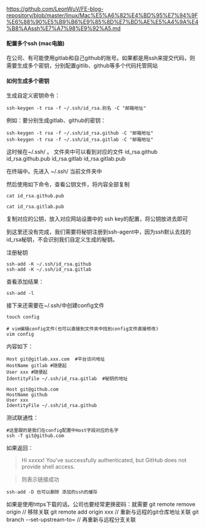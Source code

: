<https://github.com/LeonWuV/FE-blog-repository/blob/master/linux/Mac%E5%A6%82%E4%BD%95%E7%94%9F%E6%88%90%E5%B9%B6%E9%85%8D%E7%BD%AE%E5%A4%9A%E4%B8%AAssh%E7%A7%98%E9%92%A5.md>

#### 配置多个ssh (mac电脑)

  在公司、有可能使用gitlab和自己github的账号。如果都是用ssh来提交代码，则需要生成多个密钥，分别配置gitlib、github等多个代码托管网站

#### 如何生成多个密钥

  生成自定义密钥命令：

  ```
  ssh-keygen -t rsa -f ~/.ssh/id_rsa.别名 -C "邮箱地址"
  ```

  例如：要分别生成gitlab、github的密钥：

  ```
ssh-keygen -t rsa -f ~/.ssh/id_rsa.github -C "邮箱地址"
ssh-keygen -t rsa -f ~/.ssh/id_rsa.gitlab -C "邮箱地址"
  ```

  这时候在~/.ssh/ 。 文件夹中可以看到对应的文件
  id_rsa.github  id_rsa.github.pub id_rsa.gitlab id_rsa.gitlab.pub

  在终端中。先进入  ~/.ssh/ 当前文件夹中

  然后使用如下命令，查看公钥文件，将内容全部复制

  ```
  cat id_rsa.github.pub

  cat id_rsa.gitlab.pub
  ```

  复制对应的公钥，放入对应网站设置中的 ssh key的配置，将公钥放进去即可

到这里还没有完成，我们需要将秘钥注册到ssh-agent中，因为ssh默认去找的id_rsa秘钥，不会识别我们自定义生成的秘钥。

注册秘钥

```
ssh-add -K ~/.ssh/id_rsa.github
ssh-add -K ~/.ssh/id_rsa.gitlab
```

查看添加结果：

```
ssh-add -l
```

接下来还需要在~/.ssh/中创建config文件

```
touch config

# vim编辑config文件(也可以直接到文件夹中找到config文件直接修改)
vim config
```

内容如下：

```
Host git@gitlab.xxx.com  #平台访问地址
HostName gitlab #随便起
User xxx #随便起
IdentityFile ~/.ssh/id_rsa.gitlab  #秘钥的地址

Host git@github.com
HostName github
User xxx
IdentityFile ~/.ssh/id_rsa.github
```

测试联通性：

```
#这里跟的是我们在config配置中Host字段对应的名字
ssh -T git@github.com
```

如果返回：

> Hi xxxxx! You've successfully authenticated, but GitHub does not provide shell access.

> 则表示链接成功

```
ssh-add -D 也可以删除 添加的ssh的缓存
```

如果是使用https下载的话。公司也要经常更换密码：就需要
git remote remove origin // 移除关联
git remote add origin xxx // 重新与远程的git仓库地址关联
git branch --set-upstream-to= // 再重新与远程分支关联
